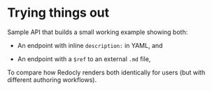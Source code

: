 # Trying things out

Sample API that builds a small working example showing both:

* An endpoint with inline `description:` in YAML, and

* An endpoint with a `$ref` to an external `.md` file,

To compare how Redocly renders both identically for users (but with different authoring workflows).